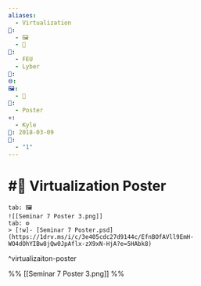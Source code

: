 ```yaml
---
aliases:
  - Virtualization
📁:
  - 🖼️
  - 🎨
👤:
  - FEU
  - Lyber
💱: 
🌐: 
🖼️:
  - 🎨
🎨:
  - Poster
✳️:
  - Kyle
📅: 2018-03-09
🔀:
  - "1"
---
```

# #🎨 Virtualization Poster

```tabs
tab: 🖼️
![[Seminar 7 Poster 3.png]]
tab: ⚙️
> [!w]- [Seminar 7 Poster.psd](https://1drv.ms/i/c/3e405cdc27d9144c/EfnBOfAVll9EmH-WO4dOhYIBw8jQw0JpAflx-zX9xN-HjA?e=5HAbk8)
```

^virtualizaiton-poster

%%
[[Seminar 7 Poster 3.png]]
%%